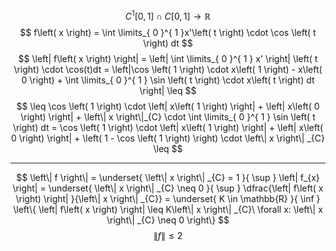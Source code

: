$$
C^{1}\left[ 0, 1 \right] \cap C \left[ 0, 1 \right]  \to \mathbb{R}
$$
$$
f\left( x \right) = \int \limits_{ 0 }^{ 1 }x'\left( t \right) \cdot \cos \left( t \right) dt 
$$
$$
\left| f\left( x \right)  \right| = \left| \int \limits_{ 0 }^{ 1 } x' \right| \left( t \right) \cdot \cos(t)dt = \left|\cos \left( 1 \right) \cdot x\left( 1 \right)  - x\left( 0 \right)  + \int \limits_{ 0 }^{ 1 } \sin \left( t \right) \cdot x\left( t \right) dt \right| \leq  
$$
$$
\leq \cos \left( 1 \right) \cdot \left| x\left( 1 \right)  \right|  + \left| x\left( 0 \right)  \right| + \left\| x  \right\|_{C} \cdot \int \limits_{ 0 }^{ 1 } \sin \left( t \right) dt = \cos \left( 1 \right) \cdot \left| x\left( 1 \right)  \right|  + \left| x\left( 0 \right)  \right| + \left( 1 - \cos \left( 1 \right)  \right) \cdot \left\| x \right\| _{C} \leq
$$

----
$$
\left\| f \right\| = \underset{ \left\| x \right\| _{C} = 1 }{ \sup } \left| f_{x} \right| = \underset{ \left\| x \right\| _{C} \neq 0 }{ \sup } \dfrac{\left| f\left( x \right)  \right| }{\left\| x \right\| _{C}} = \underset{ K \in \mathbb{R} }{ \inf } \left\{ \left| f\left( x \right) \right| \leq K\left\| x \right\| _{C}\ \forall x: \left\| x \right\| _{C} \neq 0 \right\} 
$$
$$
\left\| f \right\|  \leq 2
$$
